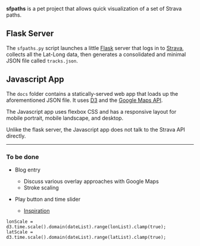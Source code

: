 **sfpaths** is a pet project that allows quick visualization of a set of Strava paths.

## Flask Server

The `sfpaths.py` script launches a little [Flask](http://flask.pocoo.org/) server that logs in to [Strava](https://www.strava.com/), collects all the Lat-Long data, then generates a consolidated and minimal JSON file called `tracks.json`.

## Javascript App

The `docs` folder contains a statically-served web app that loads up the aforementioned JSON file. It uses [D3](https://d3js.org) and the [Google Maps API](https://developers.google.com/maps/documentation/javascript/).

The Javascript app uses flexbox CSS and has a responsive layout for mobile portrait, mobile landscape, and desktop.

Unlike the flask server, the Javascript app does not talk to the Strava API directly.

---

### To be done

- Blog entry
  - Discuss various overlay approaches with Google Maps
  - Stroke scaling

- Play button and time slider
  - [Inspiration](https://geoseyeview.wordpress.com/2014/03/08/passion-project-5-d3-gpx-gpx-player/)

```
lonScale = d3.time.scale().domain(dateList).range(lonList).clamp(true);
latScale = d3.time.scale().domain(dateList).range(latList).clamp(true);
```
